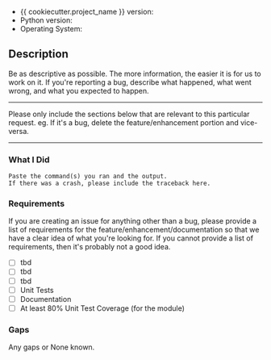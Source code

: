 <!--DO NOT REMOVE THE FOLLOWING LINES-->
* {{ cookiecutter.project_name }} version:
* Python version:
* Operating System:

## Description

Be as descriptive as possible. The more information, the easier it is for us to
work on it. If you're reporting a bug, describe what happened, what went wrong,
and what you expected to happen.

<!-- END DO NOT REMOVE -->

---

Please only include the sections below that are relevant to this particular
request. eg. If it's a bug, delete the feature/enhancement portion and
vice-versa.

---

<!--Bug-->
### What I Did

```
Paste the command(s) you ran and the output.
If there was a crash, please include the traceback here.
```
<!--End Bug-->

<!--Feature/Enhancement-->
### Requirements

If you are creating an issue for anything other than a bug, please provide a
list of requirements for the feature/enhancement/documentation so that we have
a clear idea of what you're looking for. If you cannot provide a list of
requirements, then it's probably not a good idea.

- [ ] tbd
- [ ] tbd
- [ ] tbd
- [ ] Unit Tests
- [ ] Documentation
- [ ] At least 80% Unit Test Coverage (for the module)

### Gaps
Any gaps or None known.
<!--End Feature request-->
